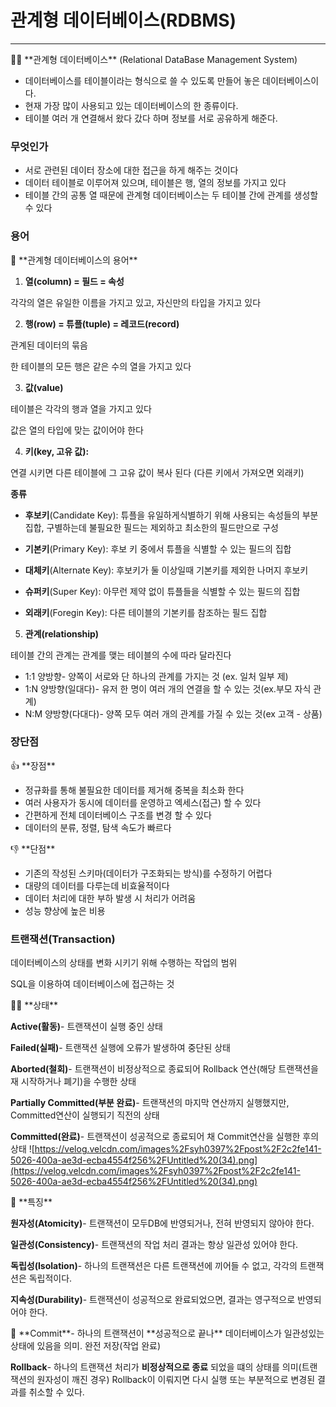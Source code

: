 # 관계형 데이터베이스(RDBMS)

---

<aside>
🚶‍♂️ **관계형 데이터베이스**
(Relational DataBase Management System)

- 데이터베이스를 테이블이라는 형식으로 쓸 수 있도록 만들어 놓은 데이터베이스이다.
- 현재 가장 많이 사용되고 있는 데이터베이스의 한 종류이다.
- 테이블 여러 개 연결해서 왔다 갔다 하며 정보를 서로 공유하게 해준다.
</aside>


  ### 무엇인가

- 서로 관련된 데이터 장소에 대한 접근을 하게 해주는 것이다
- 데이터 테이블로 이루어져 있으며, 테이블은 행, 열의 정보를 가지고 있다
- 테이블 간의 공통 열 때문에 관계형 데이터베이스는 두 테이블 간에 관계를 생성할 수 있다
  

### 용어

<aside>
📖 **관계형 데이터베이스의 용어**

1. **열(column) = 필드 = 속성**

각각의 열은 유일한 이름을 가지고 있고, 자신만의 타입을 가지고 있다

2. **행(row) = 튜플(tuple) = 레코드(record)**

관계된 데이터의 묶음

한 테이블의 모든 행은 같은 수의 열을 가지고 있다

3. **값(value)**

테이블은 각각의 행과 열을 가지고 있다

값은 열의 타입에 맞는 값이어야 한다

4. **키(key, 고유 값):** 

연결 시키면 다른 테이블에 그 고유 값이 복사 된다 (다른 키에서 가져오면 외래키)

  **종류**

  + **후보키**(Candidate Key): 튜플을 유일하게식별하기 위해 사용되는 속성들의 부분집합, 구별하는데 불필요한 필드는 제외하고 최소한의 필드만으로 구성

  + **기본키**(Primary Key): 후보 키 중에서 튜플을 식별할 수 있는 필드의 집합

  + **대체키**(Alternate Key): 후보키가 둘 이상일때 기본키를 제외한 나머지 후보키

  + **슈퍼키**(Super Key): 아무런 제약 없이 튜플들을 식별할 수 있는 필드의 집합

  + **외래키**(Foregin Key): 다른 테이블의 기본키를 참조하는 필드 집합


5. **관계(relationship)**

테이블 간의 관계는 관계를 맺는 테이블의 수에 따라 달라진다 

- 1:1 양방향- 양쪽이 서로와 단 하나의 관계를 가지는 것 (ex. 일처 일부 제)
- 1:N 양방향(일대다)- 유저 한 명이 여러 개의 연결을 할 수 있는 것(ex.부모 자식 관계)
- N:M 양방향(다대다)- 양쪽 모두 여러 개의 관계를 가질 수 있는 것(ex 고객 - 상품)
</aside>

### 장단점

<aside>
👍 **장점**

- 정규화를 통해 불필요한 데이터를  제거해 중복을 최소화 한다
- 여러 사용자가 동시에 데이터를 운영하고 엑세스(접근) 할 수 있다
- 간편하게 전체 데이터베이스 구조를 변경 할 수 있다
- 데이터의 분류, 정렬, 탐색 속도가 빠르다
</aside>

<aside>
👎 **단점**

- 기존의 작성된 스키마(데이터가 구조화되는 방식)를 수정하기 어렵다
- 대량의 데이터를 다루는데 비효율적이다
- 데이터 처리에 대한 부하 발생 시 처리가 어려움
- 성능 향상에 높은 비용
</aside>

### 트랜잭션(Transaction)

데이터베이스의 상태를 변화 시키기 위해 수행하는 작업의 범위

SQL을 이용하여 데이터베이스에 접근하는 것

<aside>
🚶‍♂️ **상태**

**Active(활동)**- 트랜잭션이 실행 중인 상태

**Failed(실패)**- 트랜잭션 실행에 오류가 발생하여 중단된 상태

**Aborted(철회)**- 트랜잭션이 비정상적으로 종료되어 Rollback 연산(해당 트랜잭션을 재 시작하거나 폐기)을 수행한 상태

**Partially Committed(부분 완료)**- 트랜잭션의 마지막 연산까지 실행했지만, Committed연산이 실행되기 직전의 상태

**Committed(완료)**- 트랜잭션이 성공적으로 종료되어 채 Commit연산을 실행한 후의 상태
![https://velog.velcdn.com/images%2Fsyh0397%2Fpost%2F2c2fe141-5026-400a-ae3d-ecba4554f256%2FUntitled%20(34).png](https://velog.velcdn.com/images%2Fsyh0397%2Fpost%2F2c2fe141-5026-400a-ae3d-ecba4554f256%2FUntitled%20(34).png)

</aside>

<aside>
🧗 **특징**

**원자성(Atomicity)**- 트랜잭션이 모두DB에 반영되거나, 전혀 반영되지 않아야 한다.

**일관성(Consistency)**- 트랜잭션의 작업 처리 결과는 항상 일관성 있어야 한다.

**독립성(Isolation)**- 하나의 트랜잭션은 다른 트랜잭션에 끼어들 수 없고, 각각의 트랜잭션은 독립적이다.

**지속성(Durability)**- 트랜잭션이 성공적으로 완료되었으면, 결과는 영구적으로 반영되어야 한다.

</aside>

<aside>
🧩 **Commit**- 하나의 트랜잭션이 **성공적으로 끝나** 데이터베이스가 일관성있는 상태에 있음을 의미. 완전 저장(작업 완료)

**Rollback**- 하나의 트랜잭션 처리가 **비정상적으로 종료** 되었을 떄의 상태를 의미(트랜잭션의 원자성이 깨진 경우) Rollback이 이뤄지면 다시 실행 또는 부분적으로 변경된 결과를 취소할 수 있다.

</aside>

